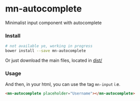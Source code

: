 # mn-autocomplete

Minimalist input component with autocomplete

<!-- See the [demo](https://minimalist-components.github.io/mn-autocomplete/) -->

<!-- [![preview demo](https://raw.githubusercontent.com/minimalist-components/mn-autocomplete/master/sources/example/mn-autocomplete.gif)](https://minimalist-components.github.io/mn-autocomplete/)  -->

### Install

```sh
# not available ye, working in progress
bower install --save mn-autocomplete
```

Or just download the main files, located in [dist/](https://github.com/minimalist-components/mn-autocomplete/tree/master/dist)

### Usage

And then, in your html, you can use the tag ```mn-input``` i.e.

```html
<mn-autocomplete placeholder="Username"></mn-autocomplete>
```
